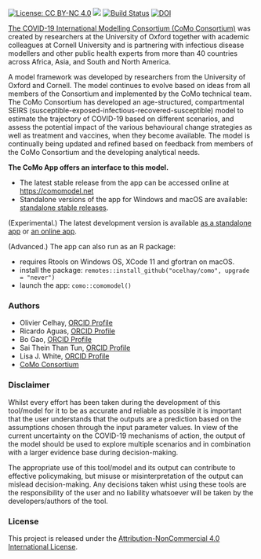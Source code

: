 <!-- badges: start -->
[![License: CC BY-NC 4.0](https://img.shields.io/badge/License-CC%20BY--NC%204.0-lightgrey.svg)](https://creativecommons.org/licenses/by-nc/4.0/)
[![](https://img.shields.io/badge/devel%20version-18.2.0.svg)](https://github.com/ocelhay/como)
[![Build Status](https://travis-ci.org/ocelhay/como.svg?branch=master)](https://travis-ci.org/ocelhay/como)
[![DOI](https://zenodo.org/badge/251726959.svg)](https://zenodo.org/badge/latestdoi/251726959)
<!-- badges: end -->


[The COVID-19 International Modelling Consortium (CoMo Consortium)](https://como.bmj.com) was created by researchers at the University of Oxford together with academic colleagues at Cornell University and is partnering with infectious disease modellers and other public health experts from more than 40 countries across Africa, Asia, and South and North America.

A model framework was developed by researchers from the University of Oxford and Cornell. The model continues to evolve based on ideas from all members of the Consortium and implemented by the CoMo technical team. The CoMo Consortium has developed an age-structured, compartmental SEIRS (susceptible-exposed-infectious-recovered-susceptible) model to estimate the trajectory of COVID-19 based on different scenarios, and assess the potential impact of the various behavioural change strategies as well as treatment and vaccines, when they become available. 
The model is continually being updated and refined based on feedback from members of the CoMo Consortium and the developing analytical needs. 

**The CoMo App offers an interface to this model.**

- The latest stable release from the app can be accessed online at https://comomodel.net
- Standalone versions of the app for Windows and macOS are available: [standalone stable releases](https://github.com/ocelhay/como/releases/latest).

(Experimental.) The latest development version is available [as a standalone app](https://github.com/ocelhay/como/releases) or [an online app](https://livedataoxford.shinyapps.io/comoappdev/).

(Advanced.) The app can also run as an R package:

- requires Rtools on Windows OS, XCode 11 and gfortran on macOS.
- install the package: `remotes::install_github("ocelhay/como", upgrade = "never")`
- launch the app: `como::comomodel()`



### Authors

- Olivier Celhay, [ORCID Profile](https://orcid.org/0000-0002-2971-9110)
- Ricardo Aguas, [ORCID Profile](https://orcid.org/0000-0002-6507-6597)
- Bo Gao, [ORCID Profile](https://orcid.org/0000-0002-7405-7507)
- Sai Thein Than Tun, [ORCID Profile](https://orcid.org/0000-0001-9733-8304)
- Lisa J. White, [ORCID Profile](https://orcid.org/0000-0002-6523-185X)
- [CoMo Consortium](https://como.bmj.com)

### Disclaimer

Whilst every effort has been taken during the development of this tool/model for it to be as accurate and reliable as possible it is important that the user understands that the outputs are a prediction based on the assumptions chosen through the input parameter values. In view of the current uncertainty on the COVID-19 mechanisms of action, the output of the model should be used to explore multiple scenarios and in combination with a larger evidence base during decision-making.

The appropriate use of this tool/model and its output can contribute to effective policymaking, but misuse or misinterpretation of the output can mislead decision-making. Any decisions taken whist using these tools are the responsibility of the user and no liability whatsoever will be taken by the developers/authors of the tool.

### License

This project is released under the [Attribution-NonCommercial 4.0 International License](https://github.com/ocelhay/como/blob/master/LICENSE.txt).





